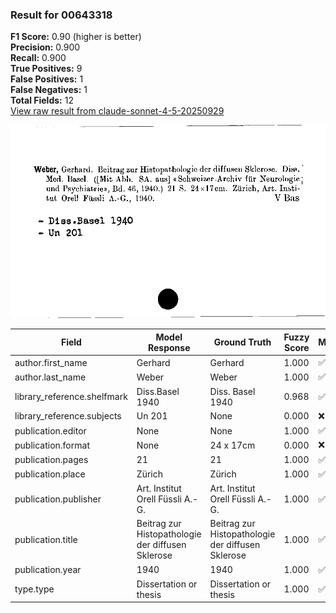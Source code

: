 ### Result for 00643318
**F1 Score:** 0.90 (higher is better)<br>**Precision:** 0.900<br>**Recall:** 0.900<br>**True Positives:** 9<br>**False Positives:** 1<br>**False Negatives:** 1<br>**Total Fields:** 12<br>[View raw result from claude-sonnet-4-5-20250929](https://github.com/RISE-UNIBAS/humanities_data_benchmark/blob/main/results/2025-09-30/T0230/request_T0230_00643318.json)

<img src="https://github.com/RISE-UNIBAS/humanities_data_benchmark/blob/main/benchmarks/zettelkatalog/images/00643318.jpg?raw=true" alt="00643318" width="600px">

| Field | Model Response | Ground Truth | Fuzzy Score | Match |
|-------|----------------|--------------|-------------|-------|
| author.first_name | Gerhard | Gerhard | 1.000 | ✅ |
| author.last_name | Weber | Weber | 1.000 | ✅ |
| library_reference.shelfmark | Diss.Basel 1940 | Diss. Basel 1940 | 0.968 | ✅ |
| library_reference.subjects | Un 201 | None | 0.000 | ❌ |
| publication.editor | None | None | 1.000 | ✅ |
| publication.format | None | 24 x 17cm | 0.000 | ❌ |
| publication.pages | 21 | 21 | 1.000 | ✅ |
| publication.place | Zürich | Zürich | 1.000 | ✅ |
| publication.publisher | Art. Institut Orell Füssli A.-G. | Art. Institut Orell Füssli A.-G. | 1.000 | ✅ |
| publication.title | Beitrag zur Histopathologie der diffusen Sklerose | Beitrag zur Histopathologie der diffusen Sklerose | 1.000 | ✅ |
| publication.year | 1940 | 1940 | 1.000 | ✅ |
| type.type | Dissertation or thesis | Dissertation or thesis | 1.000 | ✅ |
